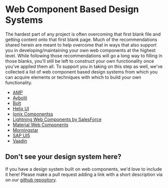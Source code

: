 # Web Component Based Design Systems

The hardest part of any project is often overcoming that first blank file and getting content onto that first blank page. Much of the recommendations shared herein are meant to help overcome that in ways that also support you in developing/maintaining your own web components at the highest level. While following those recommendations will go a long way to filling in those blanks, you'll still be left to construct your own functionality once you've applied them all. To support you in taking on this step as well, we've collected a list of web component based design systems from which you can acquire elements or techniques with which to build your own functionality.

- [AMP](https://amp.dev/documentation/components/)
- [Aybolit](https://web-padawan.github.io/aybolit/)
- [Bolt](https://boltdesignsystem.com/)
- [Helix UI](https://rackerlabs.github.io/helix-ui/)
- [Ionix Componentss](https://ionicframework.com/docs/components)
- [Lightning Web Components by SalesForce](https://developer.salesforce.com/docs/component-library/overview/components)
- [Material Web Components](https://material-components.github.io/material-components-web-components/demos/index.html)
- [Morningstar](http://designsystem.morningstar.com/components/component-status.html)
- [SAP UI5](https://sap.github.io/ui5-webcomponents/)
- [Vaadin](https://vaadin.com/components)

## Don't see your design system here?
If you have a design system built on web components, we'd love to include it here! Please make a pull request adding a link with a short description via on our [github repository](https://github.com/open-wc/open-wc/pulls).

